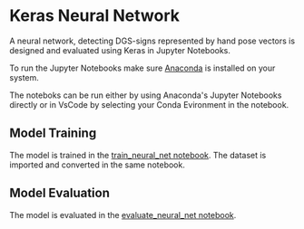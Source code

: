# Keras Neural Network

A neural network, detecting DGS-signs represented by hand pose vectors is designed and evaluated using Keras in Jupyter Notebooks.

To run the Jupyter Notebooks make sure [Anaconda](https://docs.anaconda.com/anaconda/navigator/index.html) is installed on your system.

The noteboks can be run either by using Anaconda's Jupyter Notebooks directly or in VsCode by selecting your Conda Evironment in the notebook.

## Model Training

The model is trained in the [train_neural_net notebook](./train_neural_net.ipynb). The dataset is imported and converted in the same notebook.

## Model Evaluation

The model is evaluated in the [evaluate_neural_net notebook](./evaluate_neural_net.ipynb).
